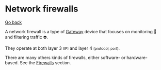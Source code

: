 # Network firewalls

[Go back](../index.md#networking-devices)

<div class="row row-cols-lg-2"><div>

A network firewall is a type of [Gateway](gateway.md) device that focuses on monitoring 🔎 and filtering traffic ⛔.

They operate at both layer 3 <small>(IP)</small> and layer 4 <small>(protocol, port)</small>.

There are many others kinds of firewalls, either software- or hardware-based. See the [Firewalls](../../security/index.md#firewalls) section.
</div><div>
</div></div>